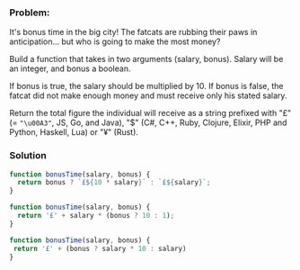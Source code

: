 ### Problem:
<p>It&apos;s bonus time in the big city! The fatcats are rubbing their paws in anticipation... but who is going to make the most money? </p>
<p>Build a function that takes in two arguments (salary, bonus). Salary will be an integer, and bonus a boolean.</p>
<p>If bonus is true, the salary should be multiplied by 10. If bonus is false, the fatcat did not make enough money and must receive only his stated salary.</p>
<p>Return the total figure the individual will receive as a string prefixed with &quot;&#xA3;&quot; (= <code>&quot;\u00A3&quot;</code>, JS, Go, and Java), &quot;$&quot; (C#, C++, Ruby, Clojure, Elixir, PHP and Python, Haskell, Lua) or &quot;&#xA5;&quot; (Rust).</p>

### Solution

```javascript
function bonusTime(salary, bonus) {
  return bonus ? `£${10 * salary}` : `£${salary}`;
}
```

```javascript
function bonusTime(salary, bonus) {
  return '£' + salary * (bonus ? 10 : 1);
}
```
```javascript
function bonusTime(salary, bonus) {
 return '£' + (bonus ? salary * 10 : salary)
}
```
